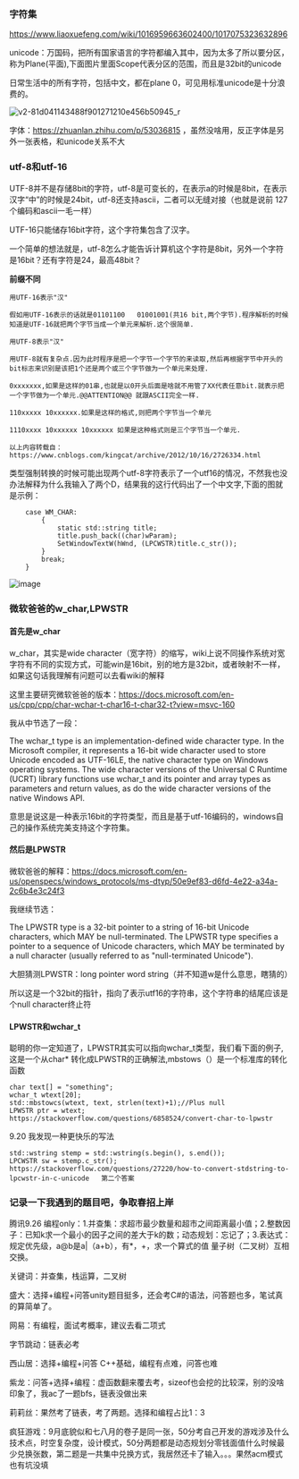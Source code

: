### 字符集
https://www.liaoxuefeng.com/wiki/1016959663602400/1017075323632896

unicode：万国码，把所有国家语言的字符都编入其中，因为太多了所以要分区，称为Plane(平面),下面图片里面Scope代表分区的范围，而且是32bit的unicode

日常生活中的所有字符，包括中文，都在plane 0，可见用标准unicode是十分浪费的。

![v2-81d041143488f901271210e456b50945_r](https://user-images.githubusercontent.com/47411365/133041865-c8ded012-b11a-4c5b-a610-6778865f63a8.jpg)

字体：https://zhuanlan.zhihu.com/p/53036815  ，虽然没啥用，反正字体是另外一张表格，和unicode关系不大

### utf-8和utf-16

UTF-8并不是存储8bit的字符，utf-8是可变长的，在表示a的时候是8bit，在表示汉字“中”的时候是24bit，utf-8还支持ascii，二者可以无缝对接（也就是说前 127个编码和ascii一毛一样）

UTF-16只能储存16bit字符，这个字符集包含了汉字。

一个简单的想法就是，utf-8怎么才能告诉计算机这个字符是8bit，另外一个字符是16bit？还有字符是24，最高48bit？

__前缀不同__

```
用UTF-16表示"汉"

假如用UTF-16表示的话就是01101100   01001001(共16 bit,两个字节).程序解析的时候知道是UTF-16就把两个字节当成一个单元来解析.这个很简单.

用UTF-8表示"汉"

用UTF-8就有复杂点.因为此时程序是把一个字节一个字节的来读取,然后再根据字节中开头的bit标志来识别是该把1个还是两个或三个字节做为一个单元来处理.

0xxxxxxx,如果是这样的01串,也就是以0开头后面是啥就不用管了XX代表任意bit.就表示把一个字节做为一个单元.@@ATTENTION@@ 就跟ASCII完全一样.

110xxxxx 10xxxxxx.如果是这样的格式,则把两个字节当一个单元

1110xxxx 10xxxxxx 10xxxxxx 如果是这种格式则是三个字节当一个单元.

以上内容转载自：https://www.cnblogs.com/kingcat/archive/2012/10/16/2726334.html
```
类型强制转换的时候可能出现两个utf-8字符表示了一个utf16的情况，不然我也没办法解释为什么我输入了两个D，结果我的这行代码出了一个中文字,下面的图就是示例：
```
    case WM_CHAR:
        {
            static std::string title;
            title.push_back((char)wParam);
            SetWindowTextW(hWnd, (LPCWSTR)title.c_str());
        }
        break;
    }
```
![image](https://user-images.githubusercontent.com/47411365/133056535-2e1bd3ad-b3f3-4840-96b5-3bc886faffc5.png)


### 微软爸爸的w_char,LPWSTR
#### 首先是w_char

w_char，其实是wide character（宽字符）的缩写，wiki上说不同操作系统对宽字符有不同的实现方式，可能win是16bit，别的地方是32bit，或者映射不一样，如果这句话我理解有问题可以去看wiki的解释

这里主要研究微软爸爸的版本：https://docs.microsoft.com/en-us/cpp/cpp/char-wchar-t-char16-t-char32-t?view=msvc-160

我从中节选了一段：

The wchar_t type is an implementation-defined wide character type. In the Microsoft compiler, it represents a 16-bit wide character used to store Unicode encoded as UTF-16LE, the native character type on Windows operating systems. The wide character versions of the Universal C Runtime (UCRT) library functions use wchar_t and its pointer and array types as parameters and return values, as do the wide character versions of the native Windows API.

意思是说这是一种表示16bit的字符类型，而且是基于utf-16编码的，windows自己的操作系统完美支持这个字符集。

#### 然后是LPWSTR
微软爸爸的解释：https://docs.microsoft.com/en-us/openspecs/windows_protocols/ms-dtyp/50e9ef83-d6fd-4e22-a34a-2c6b4e3c24f3

我继续节选：

The LPWSTR type is a 32-bit pointer to a string of 16-bit Unicode characters, which MAY be null-terminated. The LPWSTR type specifies a pointer to a sequence of Unicode characters, which MAY be terminated by a null character (usually referred to as "null-terminated Unicode").

大胆猜测LPWSTR：long pointer word string（并不知道w是什么意思，瞎猜的）

所以这是一个32bit的指针，指向了表示utf16的字符串，这个字符串的结尾应该是个null character终止符

#### LPWSTR和wchar_t

聪明的你一定知道了，LPWSTR其实可以指向wchar_t类型，我们看下面的例子,这是一个从char* 转化成LPWSTR的正确解法,mbstows（）是一个标准库的转化函数
```
char text[] = "something";
wchar_t wtext[20];
std::mbstowcs(wtext, text, strlen(text)+1);//Plus null
LPWSTR ptr = wtext;
https://stackoverflow.com/questions/6858524/convert-char-to-lpwstr
```
9.20 我发现一种更快乐的写法
```
std::wstring stemp = std::wstring(s.begin(), s.end());
LPCWSTR sw = stemp.c_str();
https://stackoverflow.com/questions/27220/how-to-convert-stdstring-to-lpcwstr-in-c-unicode   第二个答案
```


### 记录一下我遇到的题目吧，争取春招上岸
腾讯9.26 编程only：1.并查集：求超市最少数量和超市之间距离最小值；2.整数因子：已知k求一个最小的因子之间的差大于k的数；动态规划：忘记了；3.表达式：规定优先级，a@b是a|（a+b），有*，+，求一个算式的值
量子树（二叉树）互相交换。

关键词：并查集，栈运算，二叉树

盛大：选择+编程+问答unity题目挺多，还会考C#的语法，问答题也多，笔试真的算简单了。

网易：有编程，面试考概率，建议去看二项式

字节跳动：链表必考

西山居：选择+编程+问答 C++基础，编程有点难，问答也难

紫龙：问答+选择+编程：虚函数翻来覆去考，sizeof也会挖的比较深，别的没啥印象了，我ac了一题bfs，链表没做出来

莉莉丝：果然考了链表，考了两题。选择和编程占比1：3

疯狂游戏：9月底貌似和七八月的卷子是同一张，50分考自己开发的游戏涉及什么技术点，时空复杂度，设计模式，50分两题都是动态规划分零钱面值什么时候最少兑换张数，第二题是一共集中兑换方式，我居然还卡了输入。。。果然acm模式也有坑没填

